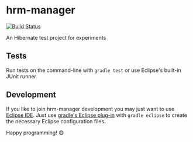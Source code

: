 hrm-manager
===========

[![Build Status](https://travis-ci.org/hschink/hrm-manager.svg)](https://travis-ci.org/hschink/hrm-manager)

An Hibernate test project for experiments

## Tests ##

Run tests on the command-line with ``gradle test`` or use Eclipse's built-in JUnit runner.

## Development ##

If you like to join hrm-manager development you may just want to use [Eclipse IDE][eclipse].
Just use [gradle's Eclipse plug-in][eclipse plug-in] with ``gradle eclipse`` to create the necessary Eclipse
configuration files.

Happy programming! :smile:

[eclipse]: [http://www.eclipse.org/]
[eclipse plug-in]: [http://www.gradle.org/docs/current/userguide/eclipse_plugin.html]
